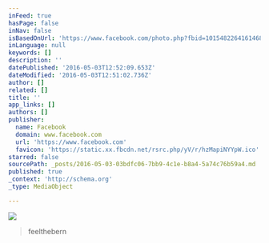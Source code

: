 ```yaml
---
inFeed: true
hasPage: false
inNav: false
isBasedOnUrl: 'https://www.facebook.com/photo.php?fbid=10154822641614689&set=gm.285899321758831&type=3'
inLanguage: null
keywords: []
description: ''
datePublished: '2016-05-03T12:52:09.653Z'
dateModified: '2016-05-03T12:51:02.736Z'
author: []
related: []
title: ''
app_links: []
authors: []
publisher:
  name: Facebook
  domain: www.facebook.com
  url: 'https://www.facebook.com'
  favicon: 'https://static.xx.fbcdn.net/rsrc.php/yV/r/hzMapiNYYpW.ico'
starred: false
sourcePath: _posts/2016-05-03-03bdfc06-7bb9-4c1e-b8a4-5a74c76b59a4.md
published: true
_context: 'http://schema.org'
_type: MediaObject

---
```

![](https://the-grid-user-content.s3-us-west-2.amazonaws.com/c209db9d-3f43-4e41-a096-6b29413f549a.jpg)

> feelthebern